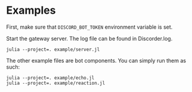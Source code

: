 # Examples

First, make sure that `DISCORD_BOT_TOKEN` environment variable is set.

Start the gateway server. The log file can be found in Discorder.log.
```
julia --project=. example/server.jl
```

The other example files are bot components. You can simply run them as such:
```
julia --project=. example/echo.jl
julia --project=. example/reaction.jl
```
